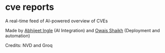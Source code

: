 # cve reports

A real-time feed of AI-powered overview of CVEs

Made by [Abhijeet Ingle](https://github.com/abhi-ingle) (AI Integration) and [Owais Shaikh](https://github.com/0x4f53) (Deployment and automation)

Credits: NVD and Groq
